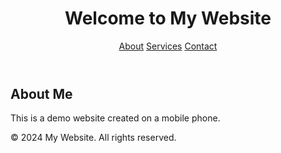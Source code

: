 <!DOCTYPE html>
<html lang="en">
<head>
    <meta charset="UTF-8">
    <meta name="viewport" content="width=device-width, initial-scale=1.0">
    <title>My Website</title>
    <link rel="stylesheet" href="style.css">
</head>
<body>
    <header>
        <h1>Welcome to My Website</h1>
        <nav>
            <a href="#about">About</a>
            <a href="#services">Services</a>
            <a href="#contact">Contact</a>
        </nav>
    </header>
    <section id="about">
        <h2>About Me</h2>
        <p>This is a demo website created on a mobile phone.</p>
    </section>
    <footer>
        <p>&copy; 2024 My Website. All rights reserved.</p>
    </footer>
</body>
</html>

